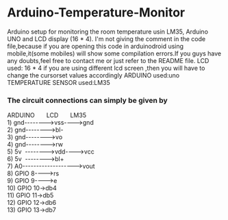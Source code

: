 # Arduino-Temperature-Monitor
Arduino setup for monitoring the room temperature usin LM35, Arduino UNO and LCD display (16 * 4). I'm not giving the comment in the code file,because if you are opening this code in arduinodroid using mobile,it(some mobiles) will show some compilation errors.If you guys have any doubts,feel free to contact me or just refer to the README file.
LCD used: 16 * 4
if you are using different lcd screen ,then you will have to change the cursorset values accordingly
ARDUINO used:uno
TEMPERATURE SENSOR used:LM35

### The circuit connections can simply be given by
ARDUINO&nbsp;&nbsp;&nbsp;&nbsp;&nbsp;&nbsp;&nbsp;LCD&nbsp;&nbsp;&nbsp;&nbsp;&nbsp;&nbsp;&nbsp;LM35\
1)&nbsp;gnd-------->vss---->gnd\
2)&nbsp;gnd-------->bl-\
3)&nbsp;gnd-------->vo\
4)&nbsp;gnd-------->rw\
5)&nbsp;5v &nbsp;-------->vdd---->vcc\
6)&nbsp;5v &nbsp;-------->bl+\
7)&nbsp;A0------------------->vout\
8)&nbsp;GPIO 8---->rs\
9)&nbsp;GPIO 9---->e\
10)&nbsp;GPIO 10->db4\
11)&nbsp;GPIO 11->db5\
12)&nbsp;GPIO 12->db6\
13)&nbsp;GPIO 13->db7
